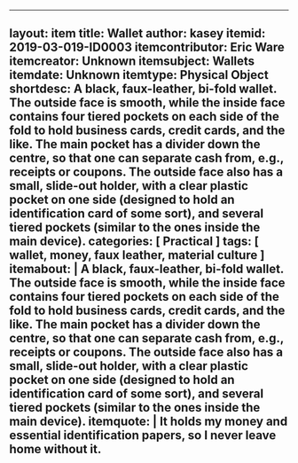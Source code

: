 ---
layout: item
title: Wallet
author: kasey
itemid: 2019-03-019-ID0003
itemcontributor: Eric Ware
itemcreator: Unknown
itemsubject: Wallets
itemdate: Unknown
itemtype: Physical Object
shortdesc: A black, faux-leather, bi-fold wallet.  The outside face is smooth, while the inside face contains four tiered pockets on each side of the fold to hold business cards, credit cards, and the like.  The main pocket has a divider down the centre, so that one can separate cash from, e.g., receipts or coupons.  The outside face also has a small, slide-out holder, with a clear plastic pocket on one side (designed to hold an identification card of some sort), and several tiered pockets (similar to the ones inside the main device).
categories: [ Practical ]
tags: [ wallet, money, faux leather, material culture ]
itemabout: |
 A black, faux-leather, bi-fold wallet.  The outside face is smooth, while the inside face contains four tiered pockets on each side of the fold to hold business cards, credit cards, and the like.  The main pocket has a divider down the centre, so that one can separate cash from, e.g., receipts or coupons.  The outside face also has a small, slide-out holder, with a clear plastic pocket on one side (designed to hold an identification card of some sort), and several tiered pockets (similar to the ones inside the main device).
itemquote: |
 It holds my money and essential identification papers, so I never leave home without it.
 ---
